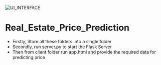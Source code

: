 ![UI_INTERFACE](https://user-images.githubusercontent.com/83386252/233835544-5c7cb8e4-3781-4366-8df9-a015c28b4cf2.png)
# Real_Estate_Price_Prediction
- Firstly, Store all these folders into a single folder
- Secondly, run server.py to start the Flask Server
- Then from client folder run app.html and provide the required data for predicting price 
